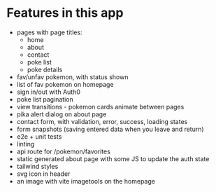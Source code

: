 # Features in this app

- pages with page titles:
  - home
  - about
  - contact
  - poke list
  - poke details
- fav/unfav pokemon, with status shown
- list of fav pokemon on homepage
- sign in/out with Auth0
- poke list pagination
- view transitions - pokemon cards animate between pages
- pika alert dialog on about page
- contact form, with validation, error, success, loading states
- form snapshots (saving entered data when you leave and return)
- e2e + unit tests
- linting
- api route for /pokemon/favorites
- static generated about page with some JS to update the auth state
- tailwind styles
- svg icon in header
- an image with vite imagetools on the homepage
